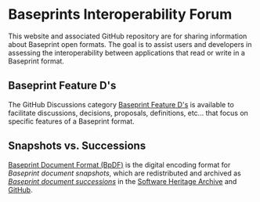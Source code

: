 <!-- copybreak off -->

Baseprints Interoperability Forum
=================================

This website and associated GitHub repository are for sharing information about
Baseprint open formats.
The goal is to assist users and developers
in assessing the interoperability between applications that read or write in a Baseprint format.

<!-- copybreak on -->

Baseprint Feature D's
---------------------

The GitHub Discussions category
[Baseprint Feature D's](https://github.com/singlesourcepub/baseprints/discussions/categories/baseprint-feature-d-s)
is available to facilitate discussions, decisions, proposals, definitions, etc...
that focus on specific features of a Baseprint format.


Snapshots vs. Successions
-------------------------

[Baseprint Document Format (BpDF)](bpdf/index.md) is the
digital encoding format for *Baseprint document snapshots*,
which are redistributed and archived as
[*Baseprint document successions*](successions.md) in the [Software Heritage
Archive](https://softwareheritage.org) and [GitHub](https://github.com).
